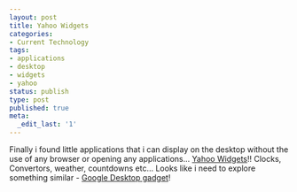 ```yaml
---
layout: post
title: Yahoo Widgets
categories:
- Current Technology
tags:
- applications
- desktop
- widgets
- yahoo
status: publish
type: post
published: true
meta:
  _edit_last: '1'
---
```

Finally i found little applications that i can display on the desktop without the use of any browser or opening any applications... [Yahoo Widgets](http://widgets.yahoo.com/)!! Clocks, Convertors, weather, countdowns etc... Looks like i need to explore something similar - [Google Desktop gadget](http://desktop.google.com/)!
